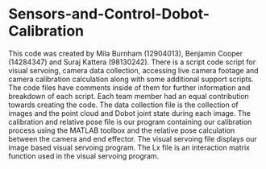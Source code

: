 # Sensors-and-Control-Dobot-Calibration
This code was created by Mila Burnham (12904013), Benjamin Cooper (14284347) and Suraj Kattera (98130242). There is a script code script for visual servoing, camera data collection, accessing live camera footage and camera calibration calculation along with some additional support scripts. The code files have comments inside of them for further information and breakdown of each script. Each team member had an equal contribution towards creating the code.
The data collection file is the collection of images and the point cloud and Dobot joint state during each image. 
The calibration and relative pose file is our program containing our calibration process using the MATLAB toolbox and the relative pose calculation between the camera and end effector.
The visual servoing file displays our image based visual servoing program.
The Lx file is an interaction matrix function used in the visual servoing program.
